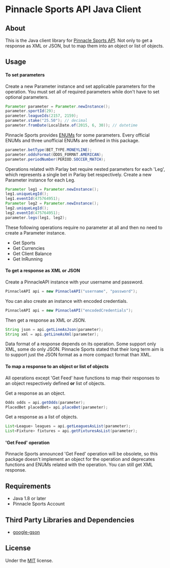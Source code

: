 # Pinnacle Sports API Java Client

## About

This is the Java client library for [Pinnacle Sports API](http://www.pinnaclesports.com/en/api/manual). Not only to get a response as XML or JSON, but to map them into an object or list of objects. 

## Usage
#### To set parameters

Create a new Parameter instance and set applicable parameters for the operation. You must set all of required parameters while don't have to set optional parameters. 
```java
Parameter parameter = Parameter.newInstance();
parameter.sportId(29);
parameter.leagueIds(2157, 2159);
parameter.stake("25.50"); // decimal
parameter.fromDate(LocalDate.of(2015, 6, 30)); // datetime
``` 

Pinnacle Sports provides [ENUMs](http://www.pinnaclesports.com/en/api/manual#Enums) for some parameters. Every official ENUMs and three unofficial ENUMs are defined in this package. 
```java
parameter.betType(BET_TYPE.MONEYLINE);
parameter.oddsFormat(ODDS_FORMAT.AMERICAN);
parameter.periodNumber(PERIOD.SOCCER_MATCH);
``` 

Operations related with Parlay bet require nested parameters for each 'Leg', which represents a single bet  in Parlay bet respectively. Create a new Parameter instance for each Leg.  
```java
Parameter leg1 = Parameter.newInstance();
leg1.uniqueLegId();
leg1.eventId(475764951);
Parameter leg2 = Parameter.newInstance();
leg2.uniqueLegId();
leg2.eventId(475764951);
parameter.legs(leg1, leg2);
```

These following operations require no parameter at all and then no need to create a Parameter instance.
- Get Sports
- Get Currencies
- Get Client Balance
- Get InRunning

#### To get a response as XML or JSON

Create a PinnacleAPI instance with your username and password. 
```java
PinnacleAPI api = new PinnacleAPI("username", "password");
```

You can also create an instance with encoded credentials. 
```java
PinnacleAPI api = new PinnacleAPI("encodedCredentials");
```

Then get a response as XML or JSON.
```java
String json = api.getLineAsJson(parameter);
String xml = api.getLineAsXml(parameter);
```

Data format of a response depends on its operation. Some support only XML, some do only JSON. Pinnacle Sports stated that their long term aim is to support just the JSON format as a more compact format than XML.

#### To map a response to an object or list of objects

All operations except 'Get Feed' have functions to map their responses to an object respectively defined **or** list of objects.

Get a response as an object.
```java
Odds odds = api.getOdds(parameter);
PlacedBet placedBet= api.placeBet(parameter);
```

Get a response as a list of objects.
```java
List<League> leagues = api.getLeaguesAsList(parameter);
List<Fixture> fixtures = api.getFixturesAsList(parameter);
```

#### 'Get Feed' operation

Pinnacle Sports announced 'Get Feed' operation will be obsolete, so this package doesn't implement an object for the operation and deprecates functions and ENUMs related with the operation. You can still get XML response.

## Requirements
- Java 1.8 or later
- Pinnacle Sports Account

## Third Party Libraries and Dependencies
- [google-gson](https://code.google.com/p/google-gson/)

## License
Under the [MIT](https://raw.githubusercontent.com/b4b4r07/dotfiles/master/doc/LICENSE-MIT.txt) license. 
